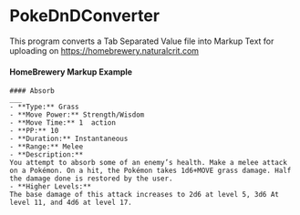 # PokeDnDConverter

This program converts a Tab Separated Value file into Markup Text for uploading on https://homebrewery.naturalcrit.com

#### HomeBrewery Markup Example

	#### Absorb
	___
	- **Type:** Grass
	- **Move Power:** Strength/Wisdom
	- **Move Time:** 1  action
	- **PP:** 10
	- **Duration:** Instantaneous
	- **Range:** Melee
	- **Description:**  
	You attempt to absorb some of an enemy’s health. Make a melee attack on a Pokémon. On a hit, the Pokémon takes 1d6+MOVE grass damage. Half the damage done is restored by the user.
	- **Higher Levels:**  
	The base damage of this attack increases to 2d6 at level 5, 3d6 At level 11, and 4d6 at level 17.

